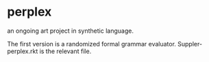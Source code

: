 perplex
=======

an ongoing art project in synthetic language.

The first version is a randomized formal grammar evaluator. Suppler-perplex.rkt is the relevant file. 